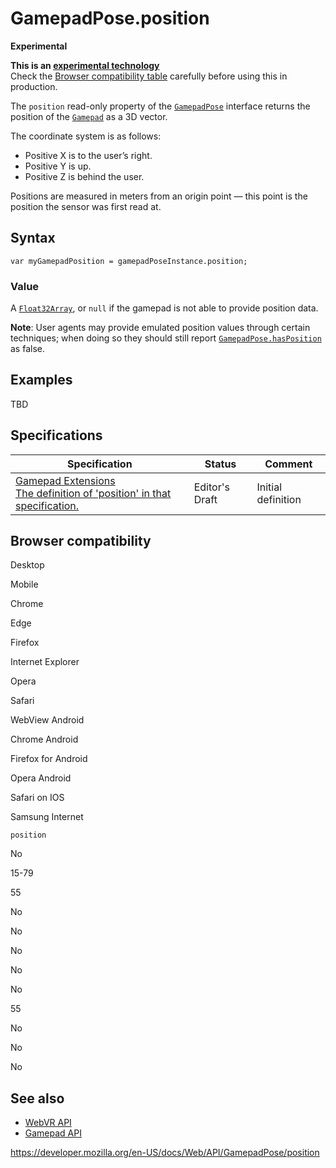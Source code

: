 GamepadPose.position
====================

**Experimental**

**This is an [experimental technology](https://developer.mozilla.org/en-US/docs/MDN/Guidelines/Conventions_definitions#experimental)**  
Check the [Browser compatibility table](#browser_compatibility) carefully before using this in production.

The `position` read-only property of the [`GamepadPose`](../gamepadpose) interface returns the position of the [`Gamepad`](../gamepad) as a 3D vector.

The coordinate system is as follows:

-   Positive X is to the user’s right.
-   Positive Y is up.
-   Positive Z is behind the user.

Positions are measured in meters from an origin point — this point is the position the sensor was first read at.

Syntax
------

    var myGamepadPosition = gamepadPoseInstance.position;

### Value

A [`Float32Array`](https://developer.mozilla.org/en-US/docs/Web/JavaScript/Reference/Global_Objects/Float32Array), or `null` if the gamepad is not able to provide position data.

**Note**: User agents may provide emulated position values through certain techniques; when doing so they should still report [`GamepadPose.hasPosition`](hasposition) as false.

Examples
--------

TBD

Specifications
--------------

<table><thead><tr class="header"><th>Specification</th><th>Status</th><th>Comment</th></tr></thead><tbody><tr class="odd"><td><a href="https://w3c.github.io/gamepad/extensions.html#dom-gamepadpose-position">Gamepad Extensions<br />
<span class="small">The definition of 'position' in that specification.</span></a></td><td><span class="spec-ed">Editor's Draft</span></td><td>Initial definition</td></tr></tbody></table>

Browser compatibility
---------------------

Desktop

Mobile

Chrome

Edge

Firefox

Internet Explorer

Opera

Safari

WebView Android

Chrome Android

Firefox for Android

Opera Android

Safari on IOS

Samsung Internet

`position`

No

15-79

55

No

No

No

No

No

55

No

No

No

See also
--------

-   [WebVR API](../webvr_api)
-   [Gamepad API](../gamepad_api)

<a href="https://developer.mozilla.org/en-US/docs/Web/API/GamepadPose/position" class="_attribution-link">https://developer.mozilla.org/en-US/docs/Web/API/GamepadPose/position</a>
